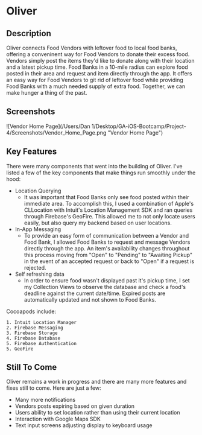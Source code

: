# Oliver

## Description
Oliver connects Food Vendors with leftover food to local food banks, offering a conveninent way for Food Vendors to donate their excess food. Vendors simply post the items they'd like to donate along with their location and a latest pickup time. Food Banks in a 10-mile radius can explore food posted in their area and request and item directly through the app. It offers an easy way for Food Vendors to git rid of leftover food while providing Food Banks with a much needed supply of extra food. Together, we can make hunger a thing of the past.


## Screenshots
![Vendor Home Page](/Users/Dan 1/Desktop/GA-iOS-Bootcamp/Project-4/Screenshots/Vendor_Home_Page.png "Vendor Home Page")

## Key Features
There were many components that went into the building of Oliver. I've listed a few of the key components that make things run smoothly under the hood:

* Location Querying
	- It was important that Food Banks only see food posted within their immediate area. To accomplish this, I used a combination of Apple's CLLocation with Intuit's Location Management SDK and ran queries through Firebase's GeoFire. This allowed me to not only locate users easily, but also query my backend based on user locations.
* In-App Messaging
	- To provide an easy form of communication between a Vendor and Food Bank, I allowed Food Banks to request and message Vendors directly through the app. An item's availability changes throughout this process moving from "Open" to "Pending" to "Awaiting Pickup" in the event of an accepted request or back to "Open" if a request is rejected.
* Self refreshing data
	- In order to ensure food wasn't displayed past it's pickup time, I set my Collection Views to observe the database and check a food's deadline against the current date/time. Expired posts are automatically updated and not shown to Food Banks. 

	
Cocoapods include:

	1. Intuit Location Manager
	2. Firebase Messaging
	3. Firebase Storage
	4. Firebase Database
	5. Firebase Authentication
	5. GeoFire


## Still To Come
Oliver remains a work in progress and there are many more features and fixes still to come. Here are just a few:

* Many more notifications
* Vendors posts expiring based on given duration
* Users ability to set location rather than using their current location
* Interaction with Google Maps SDK
* Text input screens adjusting display to keyboard usage